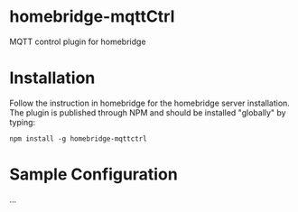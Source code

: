 # homebridge-mqttCtrl
  MQTT control plugin for homebridge


# Installation

Follow the instruction in homebridge for the homebridge server installation. The plugin is published through NPM and should be installed "globally" by typing:

`npm install -g homebridge-mqttctrl`

# Sample Configuration

...
